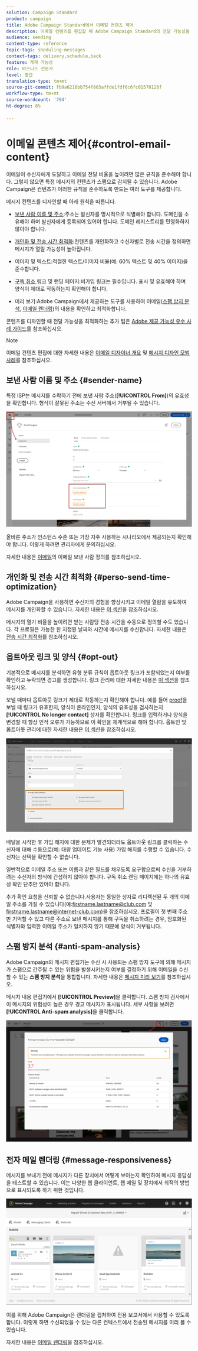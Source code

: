 ```yaml
---
solution: Campaign Standard
product: campaign
title: Adobe Campaign Standard에서 이메일 컨텐츠 제어
description: 이메일 컨텐츠를 편집할 때 Adobe Campaign Standard의 전달 가능성을 향상시키는 방법을 알아봅니다.
audience: sending
content-type: reference
topic-tags: sheduling-messages
context-tags: delivery,schedule,back
feature: 게재 가능성
role: 비즈니스 전문가
level: 중간
translation-type: tm+mt
source-git-commit: fb9a6218bb754f803affde1fdf6c6fc01570126f
workflow-type: tm+mt
source-wordcount: '794'
ht-degree: 8%

---
```



# 이메일 콘텐츠 제어{#control-email-content}

<!--TO KEEP because specific to Campaign-->

이메일이 수신자에게 도달하고 이메일 전달 비율을 높이려면 많은 규칙을 준수해야 합니다. 그렇지 않으면 특정 메시지의 컨텐츠가 스팸으로 감지될 수 있습니다. Adobe Campaign은 컨텐츠가 이러한 규칙을 준수하도록 만드는 여러 도구를 제공합니다.

메시지 컨텐츠를 디자인할 때 아래 원칙을 따릅니다.

* [보낸 사람 이름 및 주소](#sender-name):주소는 발신자를 명시적으로 식별해야 합니다. 도메인을 소유해야 하며 발신자에게 등록되어 있어야 합니다. 도메인 레지스트리를 민영화하지 않아야 합니다.

   <!--**Subject**: Avoid excessive capitalization and punctuation, and words that are frequently used by spammers ("Win", "Free", etc.).-->
* [개인화 및 전송 시간 최적화](#perso-send-time-optimization):컨텐츠를 개인화하고 수신자별로 전송 시간을 정의하면 메시지가 열릴 가능성이 높아집니다.
* 이미지 및 텍스트:적절한 텍스트/이미지 비율(예: 60% 텍스트 및 40% 이미지)을 준수합니다.
* [구독 취소 ](#opt-out) 링크 및 랜딩 페이지:비가입 링크는 필수입니다. 표시 및 유효해야 하며 양식이 제대로 작동하는지 확인해야 합니다.
* 미리 보기:Adobe Campaign에서 제공하는 도구를 사용하여 이메일([스팸 방지 분석](#anti-spam-analysis), [이메일 렌더링](#message-responsiveness))의 내용을 확인하고 최적화합니다.

콘텐츠를 디자인할 때 전달 가능성을 최적화하는 추가 팁은 [Adobe 제공 가능성 우수 사례 가이드](https://experienceleague.adobe.com/docs/deliverability-learn/deliverability-best-practice-guide/content-best-practices-for-optimal-delivery.html)를 참조하십시오.

>[!NOTE]
>
>이메일 컨텐츠 편집에 대한 자세한 내용은 [이메일 디자이너 개요](../../designing/using/designing-content-in-adobe-campaign.md) 및 [메시지 디자인 모범 사례](../../designing/using/designing-content-in-adobe-campaign.md#content-design-best-practices)를 참조하십시오.

## 보낸 사람 이름 및 주소 {#sender-name}

특정 ISP는 메시지를 수락하기 전에 보낸 사람 주소(**[!UICONTROL From]**)의 유효성을 확인합니다. 형식이 잘못된 주소는 수신 서버에서 거부될 수 있습니다.

![](assets/delivery_content_edition16.png)

올바른 주소가 인스턴스 수준 또는 가장 자주 사용하는 시나리오에서 제공되는지 확인해야 합니다. 이렇게 하려면 관리자에게 문의하십시오.

자세한 내용은 [이메일](../../designing/using/subject-line.md#email-sender)의 이메일 보낸 사람 정의를 참조하십시오.

## 개인화 및 전송 시간 최적화 {#perso-send-time-optimization}

Adobe Campaign을 사용하면 수신자의 경험을 향상시키고 이메일 열람을 유도하여 메시지를 개인화할 수 있습니다. 자세한 내용은 [이 섹션](../../designing/using/personalization.md)을 참조하십시오.

메시지의 열기 비율을 높이려면 받는 사람당 전송 시간을 수동으로 정의할 수도 있습니다. 각 프로필은 가능한 한 지정된 날짜와 시간에 메시지를 수신합니다. 자세한 내용은 [전송 시간 최적화](../../sending/using/optimizing-the-sending-time.md)를 참조하십시오.

## 옵트아웃 링크 및 양식 {#opt-out}

기본적으로 메시지를 분석하면 유형 분류 규칙이 옵트아웃 링크가 포함되었는지 여부를 확인하고 누락되면 경고를 생성합니다. 링크 관리에 대한 자세한 내용은 [이 섹션](../../designing/using/links.md)을 참조하십시오.

보낼 때마다 옵트아웃 링크가 제대로 작동하는지 확인해야 합니다. 예를 들어 [proof](../../sending/using/sending-proofs.md)을 보낼 때 링크가 유효한지, 양식이 온라인인지, 양식의 유효성을 검사하는지 **[!UICONTROL No longer contact]** 상자를 확인합니다. 링크를 입력하거나 양식을 변경할 때 항상 인적 오류가 가능하므로 이 확인을 체계적으로 해야 합니다. 옵트인 및 옵트아웃 관리에 대한 자세한 내용은 [이 섹션](../../audiences/using/managing-opt-in-and-opt-out-in-campaign.md)을 참조하십시오.

![](assets/optin_landingpage_3.png)

배달을 시작한 후 가입 해지에 대한 문제가 발견되더라도 옵트아웃 링크를 클릭하는 수신자에 대해 수동으로(예: 대량 업데이트 기능 사용) 가입 해지를 수행할 수 있습니다. 수신자는 선택을 확인할 수 없습니다.

일반적으로 이메일 주소 또는 이름과 같은 필드를 채우도록 요구함으로써 수신을 거부하려는 수신자의 방식에 간섭하지 않아야 합니다. 구독 취소 랜딩 페이지에는 하나의 유효성 확인 단추만 있어야 합니다.

추가 확인 요청을 신뢰할 수 없습니다.사용자는 동일한 상자로 리디렉션된 두 개의 이메일 주소를 가질 수 있습니다(예:firstname.lastname@club.com 및 firstname.lastname@internet-club.com)을 참조하십시오. 프로필이 첫 번째 주소만 기억할 수 있고 다른 주소로 보낸 메시지를 통해 구독을 취소하려는 경우, 암호화된 식별자와 입력한 이메일 주소가 일치하지 않기 때문에 양식이 거부됩니다.

## 스팸 방지 분석 {#anti-spam-analysis}

Adobe Campaign의 메시지 편집기는 수신 시 사용되는 스팸 방지 도구에 의해 메시지가 스팸으로 간주될 수 있는 위험을 발생시키는지 여부를 결정하기 위해 이메일을 수신할 수 있는 **스팸 방지 분석**&#x200B;을 통합합니다. 자세한 내용은 [메시지 미리 보기](../../sending/using/previewing-messages.md)를 참조하십시오.

메시지 내용 편집기에서 **[!UICONTROL Preview]**&#x200B;을 클릭합니다. 스팸 방지 검사에서 이 메시지의 위험성이 높은 경우 경고 메시지가 표시됩니다. 세부 사항을 보려면 **[!UICONTROL Anti-spam analysis]**&#x200B;을 클릭합니다.

![](assets/sending_anti-spam_analysis.png)

## 전자 메일 렌더링 {#message-responsiveness}

메시지를 보내기 전에 메시지가 다른 장치에서 어떻게 보이는지 확인하여 메시지 응답성을 테스트할 수 있습니다. 이는 다양한 웹 클라이언트, 웹 메일 및 장치에서 최적의 방법으로 표시되도록 하기 위한 것입니다.

![](assets/inbox_rendering_report_3.png)

이를 위해 Adobe Campaign은 렌더링을 캡처하여 전용 보고서에서 사용할 수 있도록 합니다. 이렇게 하면 수신되었을 수 있는 다른 컨텍스트에서 전송된 메시지를 미리 볼 수 있습니다.

자세한 내용은 [이메일 렌더링](../../sending/using/email-rendering.md)을 참조하십시오.